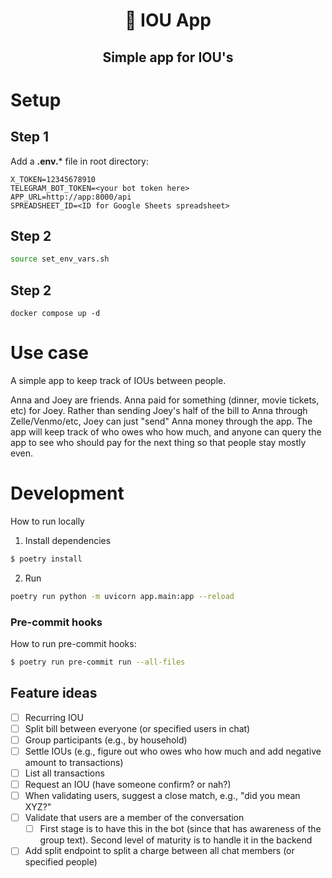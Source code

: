 <h1 align="center">
🍲  IOU App
</h1>

<h2 align="center">
  Simple app for IOU's
</h2>

# Setup

## Step 1

Add a **.env.*** file in root directory:

```
X_TOKEN=12345678910
TELEGRAM_BOT_TOKEN=<your bot token here>
APP_URL=http://app:8000/api
SPREADSHEET_ID=<ID for Google Sheets spreadsheet>
```

## Step 2

```bash
source set_env_vars.sh
```

## Step 2
```
docker compose up -d
```

# Use case

A simple app to keep track of IOUs between people.

Anna and Joey are friends. Anna paid for something (dinner, movie tickets, etc) for Joey. Rather than sending Joey's half of the bill to Anna through Zelle/Venmo/etc, Joey can just "send" Anna money through the app. The app will keep track of who owes who how much, and anyone can query the app to see who should pay for the next thing so that people stay mostly even.

# Development

How to run locally

1. Install dependencies

```bash
$ poetry install
```

2. Run
```bash
poetry run python -m uvicorn app.main:app --reload
```

### Pre-commit hooks

How to run pre-commit hooks:

```bash
$ poetry run pre-commit run --all-files
```

## Feature ideas

- [ ] Recurring IOU
- [ ] Split bill between everyone (or specified users in chat)
- [ ] Group participants (e.g., by household)
- [ ] Settle IOUs (e.g., figure out who owes who how much and add negative amount to transactions)
- [ ] List all transactions
- [ ] Request an IOU (have someone confirm? or nah?)
- [ ] When validating users, suggest a close match, e.g., "did you mean XYZ?"
- [ ] Validate that users are a member of the conversation
    - [ ] First stage is to have this in the bot (since that has awareness of the group text). Second level of maturity is to handle it in the backend
- [ ] Add split endpoint to split a charge between all chat members (or specified people)
